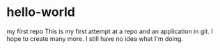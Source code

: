 # hello-world
my first repo
This is my first attempt at a repo and an application in git. I hope to create many more.
I still have no idea what I'm doing.
